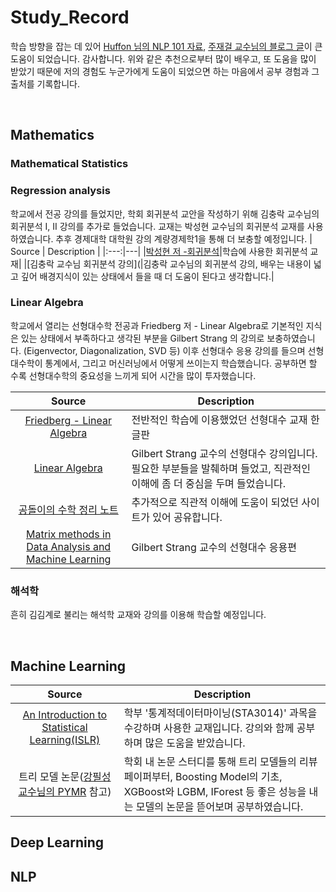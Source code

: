 # Study_Record
학습 방향을 잡는 데 있어 [Huffon 님의 NLP 101 자료](https://github.com/Huffon/NLP101/blob/master/README_KR.md), [주재걸 교수님의 블로그 글](https://blog.naver.com/joyfull1/221004891456)이 큰 도움이 되었습니다. 감사합니다.
위와 같은 추천으로부터 많이 배우고, 또 도움을 많이 받았기 때문에 저의 경험도 누군가에게 도움이 되었으면 하는 마음에서 공부 경험과 그 출처를 기록합니다. 

<br/>

## Mathematics
### Mathematical Statistics 

### Regression analysis
학교에서 전공 강의를 들었지만, 학회 회귀분석 교안을 작성하기 위해 김충락 교수님의 회귀분석 I, II 강의를 추가로 들었습니다. 교재는 박성현 교수님의 회귀분석 교재를 사용하였습니다. 추후 경제대학 대학원 강의 계량경제학1을 통해 더 보충할 예정입니다.
| Source | Description |
|:---:|---|
|[박성현 저 -회귀분석](https://product.kyobobook.co.kr/detail/S000001256368)|학습에 사용한 회귀분석 교재|
|[김충락 교수님 회귀분석 강의](|김충락 교수님의 회귀분석 강의, 배우는 내용이 넓고 깊어 배경지식이 있는 상태에서 들을 때 더 도움이 된다고 생각합니다.|
### Linear Algebra
학교에서 열리는 선형대수학 전공과 Friedberg 저 - Linear Algebra로 기본적인 지식은 있는 상태에서 부족하다고 생각된 부분을 Gilbert Strang 의 강의로 보충하였습니다. (Eigenvector, Diagonalization, SVD 등)
이후 선형대수 응용 강의를 들으며 선형대수학이 통계에서, 그리고 머신러닝에서 어떻게 쓰이는지 학습했습니다. 공부하면 할 수록 선형대수학의 중요성을 느끼게 되어 시간을 많이 투자했습니다.

| Source | Description |
|:---:|---|
| [Friedberg - Linear Algebra](https://product.kyobobook.co.kr/detail/S000001743767) | 전반적인 학습에 이용했었던 선형대수 교재 한글판 |
| [Linear Algebra](https://www.youtube.com/watch?v=ZK3O402wf1c&list=PLE7DDD91010BC51F8) | Gilbert Strang 교수의 선형대수 강의입니다. 필요한 부분들을 발췌하며 들었고, 직관적인 이해에 좀 더 중심을 두며 들었습니다. |
| [공돌이의 수학 정리 노트](https://angeloyeo.github.io/) | 추가적으로 직관적 이해에 도움이 되었던 사이트가 있어 공유합니다. |
| [Matrix methods in Data Analysis and Machine Learning](https://www.youtube.com/watch?v=Cx5Z-OslNWE&list=PLUl4u3cNGP63oMNUHXqIUcrkS2PivhN3k) | Gilbert Strang 교수의 선형대수 응용편 |


### 해석학
흔히 김김계로 불리는 해석학 교재와 강의를 이용해 학습할 예정입니다.

<br/>

## Machine Learning
| Source | Description |
|:---:|---|
| [An Introduction to Statistical Learning(ISLR)](https://static1.squarespace.com/static/5ff2adbe3fe4fe33db902812/t/6009dd9fa7bc363aa822d2c7/1611259312432/ISLR+Seventh+Printing.pdf) | 학부 '통계적데이터마이닝(STA3014)' 과목을 수강하며 사용한 교재입니다. 강의와 함께 공부하며 많은 도움을 받았습니다. |
| 트리 모델 논문([강필성 교수님의 PYMR](https://sustaining-starflower-aff.notion.site/c3b3474d18ef4304b23ea360367a5137?v=5d763ad5773f44eb950f49de7d7671bd) 참고) | 학회 내 논문 스터디를 통해 트리 모델들의 리뷰 페이퍼부터, Boosting Model의 기초, XGBoost와 LGBM, IForest 등 좋은 성능을 내는 모델의 논문을 뜯어보며 공부하였습니다. |

## Deep Learning

## NLP




